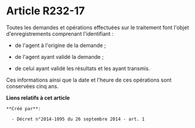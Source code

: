 # Article R232-17

Toutes les demandes et opérations effectuées sur le traitement font l'objet d'enregistrements comprenant l'identifiant : 

- de l'agent à l'origine de la demande ; 

- de l'agent ayant validé la demande ; 

- de celui ayant validé les résultats et les ayant transmis. 

Ces informations ainsi que la date et l'heure de ces opérations sont conservées cinq ans.

**Liens relatifs à cet article**

	**Créé par**:

	  - Décret n°2014-1095 du 26 septembre 2014 - art. 1
